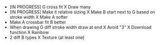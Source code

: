 - [IN PROGRESS] G cross fit
X Draw many
- [IN PROGRESS] Make it relative sizing
X Make B start next to G based on stroke width
X Make A softer
- Make A crossbar fit B better
- When drawing G diff stroke width draw at end
X Avoid "3"
X Download function
X Rainbow
- 2 diff B types
X Texture (at least one)
